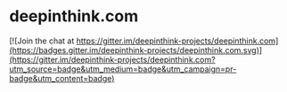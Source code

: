 # deepinthink.com

[![Join the chat at https://gitter.im/deepinthink-projects/deepinthink.com](https://badges.gitter.im/deepinthink-projects/deepinthink.com.svg)](https://gitter.im/deepinthink-projects/deepinthink.com?utm_source=badge&utm_medium=badge&utm_campaign=pr-badge&utm_content=badge)